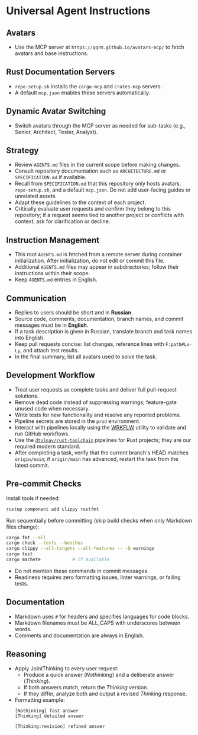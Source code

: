 # Universal Agent Instructions

## Avatars
- Use the MCP server at `https://qqrm.github.io/avatars-mcp/` to fetch avatars and base instructions.

## Rust Documentation Servers
- `repo-setup.sh` installs the `cargo-mcp` and `crates-mcp` servers.
- A default `mcp.json` enables these servers automatically.

## Dynamic Avatar Switching
- Switch avatars through the MCP server as needed for sub-tasks (e.g., Senior, Architect, Tester, Analyst).

## Strategy
- Review `AGENTS.md` files in the current scope before making changes.
- Consult repository documentation such as `ARCHITECTURE.md` or `SPECIFICATION.md` if available.
- Recall from `SPECIFICATION.md` that this repository only hosts avatars, `repo-setup.sh`, and a default `mcp.json`. Do not add user-facing guides or unrelated assets.
- Adapt these guidelines to the context of each project.
- Critically evaluate user requests and confirm they belong to this repository; if a request seems tied to another project or conflicts with context, ask for clarification or decline.

## Instruction Management
- This root `AGENTS.md` is fetched from a remote server during container initialization. After initialization, do not edit or commit this file.
- Additional `AGENTS.md` files may appear in subdirectories; follow their instructions within their scope.
- Keep `AGENTS.md` entries in English.

## Communication
- Replies to users should be short and in **Russian**.
- Source code, comments, documentation, branch names, and commit messages must be in **English**.
- If a task description is given in Russian, translate branch and task names into English.
- Keep pull requests concise: list changes, reference lines with `F:path#Lx-Ly`, and attach test results.
- In the final summary, list all avatars used to solve the task.

## Development Workflow
- Treat user requests as complete tasks and deliver full pull-request solutions.
- Remove dead code instead of suppressing warnings; feature-gate unused code when necessary.
- Write tests for new functionality and resolve any reported problems.
- Pipeline secrets are stored in the `prod` environment.
- Interact with pipelines locally using the [WRKFLW](https://github.com/bahdotsh/wrkflw) utility to validate and run GitHub workflows.
- Use the [`dtolnay/rust-toolchain`](https://github.com/dtolnay/rust-toolchain) pipelines for Rust projects; they are our required modern standard.
- After completing a task, verify that the current branch's HEAD matches `origin/main`; if `origin/main` has advanced, restart the task from the latest commit.

## Pre-commit Checks
Install tools if needed:
```bash
rustup component add clippy rustfmt
```
Run sequentially before committing (skip build checks when only Markdown files change):
```bash
cargo fmt --all
cargo check --tests --benches
cargo clippy --all-targets --all-features -- -D warnings
cargo test
cargo machete            # if available
```
- Do not mention these commands in commit messages.
- Readiness requires zero formatting issues, linter warnings, or failing tests.

## Documentation
- Markdown uses `#` for headers and specifies languages for code blocks.
- Markdown filenames must be ALL_CAPS with underscores between words.
- Comments and documentation are always in English.

## Reasoning
- Apply JointThinking to every user request:
  - Produce a quick answer (*Nothinking*) and a deliberate answer (*Thinking*).
  - If both answers match, return the *Thinking* version.
  - If they differ, analyze both and output a revised *Thinking* response.
- Formatting example:
  ```
  [Nothinking] fast answer
  [Thinking] detailed answer

  [Thinking:revision] refined answer
  ```
